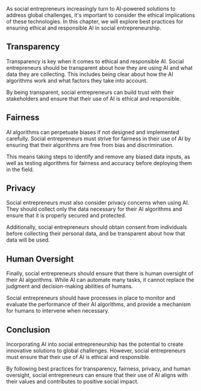 
As social entrepreneurs increasingly turn to AI-powered solutions to address global challenges, it's important to consider the ethical implications of these technologies. In this chapter, we will explore best practices for ensuring ethical and responsible AI in social entrepreneurship.

Transparency
------------

Transparency is key when it comes to ethical and responsible AI. Social entrepreneurs should be transparent about how they are using AI and what data they are collecting. This includes being clear about how the AI algorithms work and what factors they take into account.

By being transparent, social entrepreneurs can build trust with their stakeholders and ensure that their use of AI is ethical and responsible.

Fairness
--------

AI algorithms can perpetuate biases if not designed and implemented carefully. Social entrepreneurs must strive for fairness in their use of AI by ensuring that their algorithms are free from bias and discrimination.

This means taking steps to identify and remove any biased data inputs, as well as testing algorithms for fairness and accuracy before deploying them in the field.

Privacy
-------

Social entrepreneurs must also consider privacy concerns when using AI. They should collect only the data necessary for their AI algorithms and ensure that it is properly secured and protected.

Additionally, social entrepreneurs should obtain consent from individuals before collecting their personal data, and be transparent about how that data will be used.

Human Oversight
---------------

Finally, social entrepreneurs should ensure that there is human oversight of their AI algorithms. While AI can automate many tasks, it cannot replace the judgment and decision-making abilities of humans.

Social entrepreneurs should have processes in place to monitor and evaluate the performance of their AI algorithms, and provide a mechanism for humans to intervene when necessary.

Conclusion
----------

Incorporating AI into social entrepreneurship has the potential to create innovative solutions to global challenges. However, social entrepreneurs must ensure that their use of AI is ethical and responsible.

By following best practices for transparency, fairness, privacy, and human oversight, social entrepreneurs can ensure that their use of AI aligns with their values and contributes to positive social impact.
